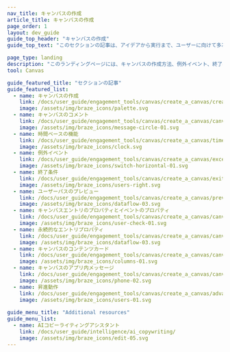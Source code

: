 ```yaml
---
nav_title: キャンバスの作成
article_title: キャンバスの作成
page_order: 1
layout: dev_guide
guide_top_header: "キャンバスの作成"
guide_top_text: "このセクションの記事は、アイデアから実行まで、ユーザーに向けて多次元のキャンバスを迅速に作成および起動する方法をガイドします。直感的なドラッグアンドドロップインターフェイスとコラボレーションのためのスペースを備えたこのビジュアルプログラミング環境を活用して、カスタマーエンゲージメント目標の最良の結果を促進することができます。"

page_type: landing
description: "このランディングページには、キャンバスの作成方法、例外イベント、終了基準、キャンバスのエントリプロパティなど、多次元キャンバスの作成と開始に役立つリソースがまとめられています。"
tool: Canvas

guide_featured_title: "セクションの記事"
guide_featured_list:
  - name: キャンバスの作成
    link: /docs/user_guide/engagement_tools/canvas/create_a_canvas/create_a_canvas/
    image: /assets/img/braze_icons/palette.svg
  - name: キャンバスのコメント
    link: /docs/user_guide/engagement_tools/canvas/create_a_canvas/canvas_comments/
    image: /assets/img/braze_icons/message-circle-01.svg
  - name: 時間ベースの機能
    link: /docs/user_guide/engagement_tools/canvas/create_a_canvas/time_based_canvas/
    image: /assets/img/braze_icons/clock.svg
  - name: 例外イベント
    link: /docs/user_guide/engagement_tools/canvas/create_a_canvas/exception_events/
    image: /assets/img/braze_icons/switch-horizontal-01.svg
  - name: 終了条件
    link: /docs/user_guide/engagement_tools/canvas/create_a_canvas/exit_criteria/
    image: /assets/img/braze_icons/users-right.svg
  - name: ユーザーパスのプレビュー
    link: /docs/user_guide/engagement_tools/canvas/create_a_canvas/preview_user_paths/
    image: /assets/img/braze_icons/dataflow-03.svg
  - name: キャンバスエントリのプロパティとイベントのプロパティ
    link: /docs/user_guide/engagement_tools/canvas/create_a_canvas/canvas_entry_properties_event_properties/
    image: /assets/img/braze_icons/user-check-01.svg
  - name: 永続的なエントリプロパティ
    link: /docs/user_guide/engagement_tools/canvas/create_a_canvas/canvas_entry_properties_event_properties/canvas_persistent_entry_properties/
    image: /assets/img/braze_icons/dataflow-03.svg
  - name: キャンバスのコンテンツカード
    link: /docs/user_guide/engagement_tools/canvas/create_a_canvas/canvas_by_channel/content-cards_in_canvas/
    image: /assets/img/braze_icons/columns-01.svg
  - name: キャンバスのアプリ内メッセージ
    link: /docs/user_guide/engagement_tools/canvas/create_a_canvas/canvas_by_channel/in-app_messages_in_canvas/
    image: /assets/img/braze_icons/phone-02.svg
  - name: 昇進動作
    link: /docs/user_guide/engagement_tools/canvas/create_a_canvas/advancement/
    image: /assets/img/braze_icons/users-01.svg
 
guide_menu_title: "Additional resources"
guide_menu_list:
  - name: AIコピーライティングアシスタント
    link: /docs/user_guide/intelligence/ai_copywriting/
    image: /assets/img/braze_icons/edit-05.svg
---
```

